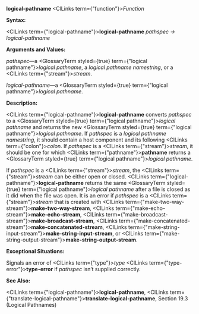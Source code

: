 **logical-pathname** <ClLinks  term={"function"}><i>Function</i></ClLinks> 



**Syntax:** 



<ClLinks  term={"logical-pathname"}><b>logical-pathname</b></ClLinks> *pathspec → logical-pathname* 



**Arguments and Values:** 



*pathspec*—a <GlossaryTerm styled={true} term={"logical pathname"}><i>logical pathname</i></GlossaryTerm>, a *logical pathname namestring*, or a <ClLinks  term={"stream"}><i>stream</i></ClLinks>. 



*logical-pathname*—a <GlossaryTerm styled={true} term={"logical pathname"}><i>logical pathname</i></GlossaryTerm>. 



**Description:** 



<ClLinks  term={"logical-pathname"}><b>logical-pathname</b></ClLinks> converts *pathspec* to a <GlossaryTerm styled={true} term={"logical pathname"}><i>logical pathname</i></GlossaryTerm> and returns the new <GlossaryTerm styled={true} term={"logical pathname"}><i>logical pathname</i></GlossaryTerm>. If *pathspec* is a *logical pathname namestring*, it should contain a host component and its following <ClLinks  term={"colon"}><i>colon</i></ClLinks>. If *pathspec* is a <ClLinks  term={"stream"}><i>stream</i></ClLinks>, it should be one for which <ClLinks  term={"pathname"}><b>pathname</b></ClLinks> returns a <GlossaryTerm styled={true} term={"logical pathname"}><i>logical pathname</i></GlossaryTerm>. 



If *pathspec* is a <ClLinks  term={"stream"}><i>stream</i></ClLinks>, the <ClLinks  term={"stream"}><i>stream</i></ClLinks> can be either open or closed. <ClLinks  term={"logical-pathname"}><b>logical-pathname</b></ClLinks> returns the same <GlossaryTerm styled={true} term={"logical pathname"}><i>logical pathname</i></GlossaryTerm> after a file is closed as it did when the file was open. It is an error if *pathspec* is a <ClLinks  term={"stream"}><i>stream</i></ClLinks> that is created with <ClLinks  term={"make-two-way-stream"}><b>make-two-way-stream</b></ClLinks>, <ClLinks  term={"make-echo-stream"}><b>make-echo-stream</b></ClLinks>, <ClLinks  term={"make-broadcast-stream"}><b>make-broadcast-stream</b></ClLinks>, <ClLinks  term={"make-concatenated-stream"}><b>make-concatenated-stream</b></ClLinks>, <ClLinks  term={"make-string-input-stream"}><b>make-string-input-stream</b></ClLinks>, or <ClLinks  term={"make-string-output-stream"}><b>make-string-output-stream</b></ClLinks>. 



**Exceptional Situations:** 



Signals an error of <ClLinks  term={"type"}><i>type</i></ClLinks> <ClLinks  term={"type-error"}><b>type-error</b></ClLinks> if *pathspec* isn’t supplied correctly. 



**See Also:** 



<ClLinks  term={"logical-pathname"}><b>logical-pathname</b></ClLinks>, <ClLinks  term={"translate-logical-pathname"}><b>translate-logical-pathname</b></ClLinks>, Section 19.3 (Logical Pathnames) 



 



 



